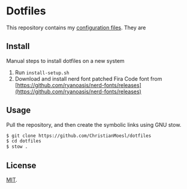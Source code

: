 # Dotfiles
This repository contains my [configuration files](http://dotfiles.github.io). They are 

## Install
Manual steps to install dotfiles on a new system

1. Run `install-setup.sh`
2. Download and install nerd font patched Fira Code font from [https://github.com/ryanoasis/nerd-fonts/releases](https://github.com/ryanoasis/nerd-fonts/releases)


Usage
-----

Pull the repository, and then create the symbolic links using GNU
stow.

```zsh
$ git clone https://github.com/ChristianMoesl/dotfiles
$ cd dotfiles
$ stow .
```

License
-------

[MIT](http://opensource.org/licenses/MIT).
